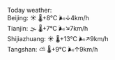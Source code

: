 Today weather:  
Beijing: ☀️   🌡️+8°C 🌬️↓4km/h  
Tianjin: 🌫  🌡️+7°C 🌬️↘7km/h  
Shijiazhuang: ☀️   🌡️+13°C 🌬️↗9km/h  
Tangshan: ⛅️  🌡️+9°C 🌬️↑9km/h  
